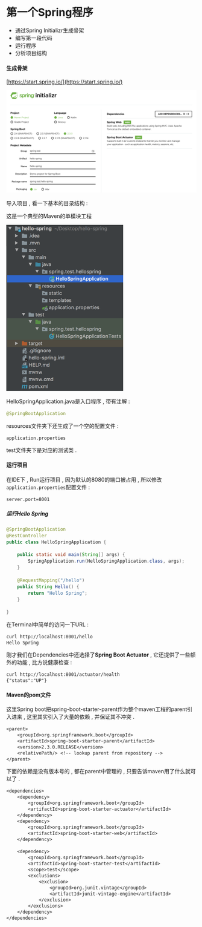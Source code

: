 # 第一个Spring程序

* 通过Spring Initializr生成骨架
* 编写第一段代码
* 运行程序
* 分析项目结构

#### 生成骨架

[https://start.spring.io/](https://start.spring.io/)

![](/assets/start_spring.png)

导入项目 , 看一下基本的目录结构 :

这是一个典型的Maven的单模块工程

![](/assets/mulujiegou.png)

HelloSpringApplication.java是入口程序 , 带有注解 :

```java
@SpringBootApplication
```

resources文件夹下还生成了一个空的配置文件 :

```
application.properties
```

test文件夹下是对应的测试类 .

#### 运行项目

在IDE下 , Run运行项目 , 因为默认的8080的端口被占用 , 所以修改`application.properties`配置文件 :

```
server.port=8001
```

##### 运行Hello Spring

```java
@SpringBootApplication
@RestController
public class HelloSpringApplication {

    public static void main(String[] args) {
        SpringApplication.run(HelloSpringApplication.class, args);
    }

    @RequestMapping("/hello")
    public String Hello() {
        return "Hello Spring";
    }

}
```

在Terminal中简单的访问一下URL :

```
curl http://localhost:8001/hello                                                                     
Hello Spring
```

刚才我们在Dependencies中还选择了**Spring Boot Actuator** , 它还提供了一些额外的功能 , 比方说健康检查 :

```
curl http://localhost:8001/actuator/health
{"status":"UP"}
```

#### Maven的pom文件

这里Spring boot把spring-boot-starter-parent作为整个maven工程的parent引入进来 , 这里其实引入了大量的依赖 , 并保证其不冲突 .

```asciidoc
<parent>
    <groupId>org.springframework.boot</groupId>
    <artifactId>spring-boot-starter-parent</artifactId>
    <version>2.3.0.RELEASE</version>
    <relativePath/> <!-- lookup parent from repository -->
</parent>
```

下面的依赖是没有版本号的 , 都在parent中管理的 , 只要告诉maven用了什么就可以了 . 

```asciidoc
<dependencies>
    <dependency>
        <groupId>org.springframework.boot</groupId>
        <artifactId>spring-boot-starter-actuator</artifactId>
    </dependency>
    <dependency>
        <groupId>org.springframework.boot</groupId>
        <artifactId>spring-boot-starter-web</artifactId>
    </dependency>

    <dependency>
        <groupId>org.springframework.boot</groupId>
        <artifactId>spring-boot-starter-test</artifactId>
        <scope>test</scope>
        <exclusions>
            <exclusion>
                <groupId>org.junit.vintage</groupId>
                <artifactId>junit-vintage-engine</artifactId>
            </exclusion>
        </exclusions>
    </dependency>
</dependencies>
```



